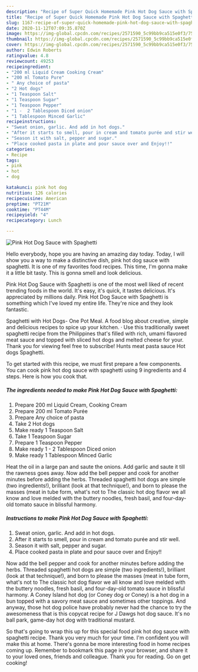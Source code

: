 ```yaml
---
description: "Recipe of Super Quick Homemade Pink Hot Dog Sauce with Spaghetti"
title: "Recipe of Super Quick Homemade Pink Hot Dog Sauce with Spaghetti"
slug: 1167-recipe-of-super-quick-homemade-pink-hot-dog-sauce-with-spaghetti
date: 2020-11-12T07:09:35.870Z
image: https://img-global.cpcdn.com/recipes/2571590_5c99bb9ca515e0f3/751x532cq70/pink-hot-dog-sauce-with-spaghetti-recipe-main-photo.jpg
thumbnail: https://img-global.cpcdn.com/recipes/2571590_5c99bb9ca515e0f3/751x532cq70/pink-hot-dog-sauce-with-spaghetti-recipe-main-photo.jpg
cover: https://img-global.cpcdn.com/recipes/2571590_5c99bb9ca515e0f3/751x532cq70/pink-hot-dog-sauce-with-spaghetti-recipe-main-photo.jpg
author: Edwin Roberts
ratingvalue: 4.8
reviewcount: 49253
recipeingredient:
- "200 ml Liquid Cream Cooking Cream"
- "200 ml Tomato Pure"
- " Any choice of pasta"
- "2 Hot dogs"
- "1 Teaspoon Salt"
- "1 Teaspoon Sugar"
- "1 Teaspoon Pepper"
- "1 -  2 Tablespoon Diced onion"
- "1 Tablespoon Minced Garlic"
recipeinstructions:
- "Sweat onion, garlic. And add in hot dogs."
- "After it starts to smell, pour in cream and tomato purée and stir well."
- "Season it with salt, pepper and sugar."
- "Place cooked pasta in plate and pour sauce over and Enjoy!!"
categories:
- Recipe
tags:
- pink
- hot
- dog

katakunci: pink hot dog 
nutrition: 126 calories
recipecuisine: American
preptime: "PT21M"
cooktime: "PT44M"
recipeyield: "4"
recipecategory: Lunch

---
```



![Pink Hot Dog Sauce with Spaghetti](https://img-global.cpcdn.com/recipes/2571590_5c99bb9ca515e0f3/751x532cq70/pink-hot-dog-sauce-with-spaghetti-recipe-main-photo.jpg)

Hello everybody, hope you are having an amazing day today. Today, I will show you a way to make a distinctive dish, pink hot dog sauce with spaghetti. It is one of my favorites food recipes. This time, I'm gonna make it a little bit tasty. This is gonna smell and look delicious.

Pink Hot Dog Sauce with Spaghetti is one of the most well liked of recent trending foods in the world. It's easy, it's quick, it tastes delicious. It's appreciated by millions daily. Pink Hot Dog Sauce with Spaghetti is something which I've loved my entire life. They're nice and they look fantastic.

Spaghetti with Hot Dogs- One Pot Meal. A food blog about creative, simple and delicious recipes to spice up your kitchen. · Use this traditionally sweet spaghetti recipe from the Philippines that&#39;s filled with rich, umami flavored meat sauce and topped with sliced hot dogs and melted cheese for your. Thank you for viewing feel free to subscribe! Hunts meat pasta sauce Hot dogs Spaghetti.


To get started with this recipe, we must first prepare a few components. You can cook pink hot dog sauce with spaghetti using 9 ingredients and 4 steps. Here is how you cook that.

<!--inarticleads1-->

##### The ingredients needed to make Pink Hot Dog Sauce with Spaghetti:

1. Prepare 200 ml Liquid Cream, Cooking Cream
1. Prepare 200 ml Tomato Purée
1. Prepare  Any choice of pasta
1. Take 2 Hot dogs
1. Make ready 1 Teaspoon Salt
1. Take 1 Teaspoon Sugar
1. Prepare 1 Teaspoon Pepper
1. Make ready 1 -  2 Tablespoon Diced onion
1. Make ready 1 Tablespoon Minced Garlic


Heat the oil in a large pan and saute the onions. Add garlic and saute it till the rawness goes away. Now add the bell pepper and cook for another minutes before adding the herbs. Threaded spaghetti hot dogs are simple (two ingredients!), brilliant (look at that technique!), and born to please the masses (meat in tube form, what&#39;s not to The classic hot dog flavor we all know and love melded with the buttery noodles, fresh basil, and four-day-old tomato sauce in blissful harmony. 

<!--inarticleads2-->

##### Instructions to make Pink Hot Dog Sauce with Spaghetti:

1. Sweat onion, garlic. And add in hot dogs.
1. After it starts to smell, pour in cream and tomato purée and stir well.
1. Season it with salt, pepper and sugar.
1. Place cooked pasta in plate and pour sauce over and Enjoy!!


Now add the bell pepper and cook for another minutes before adding the herbs. Threaded spaghetti hot dogs are simple (two ingredients!), brilliant (look at that technique!), and born to please the masses (meat in tube form, what&#39;s not to The classic hot dog flavor we all know and love melded with the buttery noodles, fresh basil, and four-day-old tomato sauce in blissful harmony. A Coney Island hot dog (or Coney dog or Coney) is a hot dog in a bun topped with a savory meat sauce and sometimes other toppings. And anyway, those hot dog police have probably never had the chance to try the awesomeness that is this copycat recipe for J Dawgs hot dog sauce. It&#39;s no ball park, game-day hot dog with traditional mustard. 

So that's going to wrap this up for this special food pink hot dog sauce with spaghetti recipe. Thank you very much for your time. I'm confident you will make this at home. There's gonna be more interesting food in home recipes coming up. Remember to bookmark this page in your browser, and share it to your loved ones, friends and colleague. Thank you for reading. Go on get cooking!
